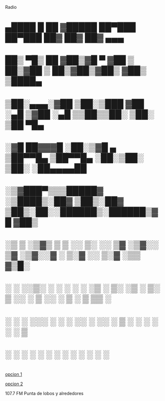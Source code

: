 Radio
#    ▄████  █    ██ ▓█████  ██▀███   ██▀███   ██▓ ██▓     ██▓    ▄▄▄      
#   ██▒ ▀█▒ ██  ▓██▒▓█   ▀ ▓██ ▒ ██▒▓██ ▒ ██▒▓██▒▓██▒    ▓██▒   ▒████▄    
#  ▒██░▄▄▄░▓██  ▒██░▒███   ▓██ ░▄█ ▒▓██ ░▄█ ▒▒██▒▒██░    ▒██░   ▒██  ▀█▄  
#  ░▓█  ██▓▓▓█  ░██░▒▓█  ▄ ▒██▀▀█▄  ▒██▀▀█▄  ░██░▒██░    ▒██░   ░██▄▄▄▄██ 
#  ░▒▓███▀▒▒▒█████▓ ░▒████▒░██▓ ▒██▒░██▓ ▒██▒░██░░██████▒░██████▒▓█   ▓██▒
#   ░▒   ▒ ░▒▓▒ ▒ ▒ ░░ ▒░ ░░ ▒▓ ░▒▓░░ ▒▓ ░▒▓░░▓  ░ ▒░▓  ░░ ▒░▓  ░▒▒   ▓▒█░
#    ░   ░ ░░▒░ ░ ░  ░ ░  ░  ░▒ ░ ▒░  ░▒ ░ ▒░ ▒ ░░ ░ ▒  ░░ ░ ▒  ░ ▒   ▒▒ ░
#  ░ ░   ░  ░░░ ░ ░    ░     ░░   ░   ░░   ░  ▒ ░  ░ ░     ░ ░    ░   ▒   
#        ░    ░        ░  ░   ░        ░      ░      ░  ░    ░  ░     ░  ░
#                                                                         
<p>
<p>
<a href="http://giss.tv:8001/guerrillaradio.ogg">opcion 1</a>
<p>
<p>
<a href="https://guerrillaradio.github.io/prendelaradio/">opcion 2</a>
<p>
<p>
107.7 FM Punta de lobos y alrededores
<p>
<p>
